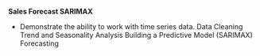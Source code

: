  **Sales Forecast SARIMAX**
- Demonstrate the ability to work with time series data.
Data Cleaning
Trend and Seasonality Analysis
Building a Predictive Model (SARIMAX)
Forecasting
